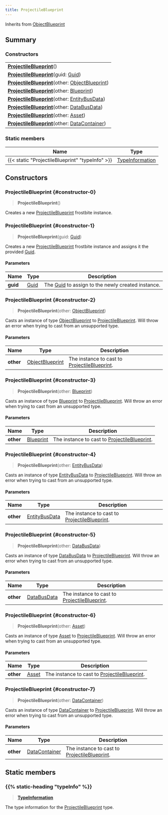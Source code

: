```yaml
---
title: ProjectileBlueprint
---
```


Inherits from [ObjectBlueprint](/vext/ref/fb/objectblueprint)

## Summary

### Constructors

|  |
| --- |
| **[ProjectileBlueprint](#constructor-0)**() |
| **[ProjectileBlueprint](#constructor-1)**(guid: [Guid](/vext/ref/shared/type/guid)) |
| **[ProjectileBlueprint](#constructor-2)**(other: [ObjectBlueprint](/vext/ref/fb/objectblueprint)) |
| **[ProjectileBlueprint](#constructor-3)**(other: [Blueprint](/vext/ref/fb/blueprint)) |
| **[ProjectileBlueprint](#constructor-4)**(other: [EntityBusData](/vext/ref/fb/entitybusdata)) |
| **[ProjectileBlueprint](#constructor-5)**(other: [DataBusData](/vext/ref/fb/databusdata)) |
| **[ProjectileBlueprint](#constructor-6)**(other: [Asset](/vext/ref/fb/asset)) |
| **[ProjectileBlueprint](#constructor-7)**(other: [DataContainer](/vext/ref/shared/type/datacontainer)) |

### Static members

| Name | Type |
| ---- | ---- |
| {{< static "ProjectileBlueprint" "typeInfo" >}} | [TypeInformation](/vext/ref/shared/type/typeinformation) |

## Constructors

### ProjectileBlueprint {#constructor-0}

> **ProjectileBlueprint**()

Creates a new [ProjectileBlueprint](/vext/ref/fb/projectileblueprint) frostbite instance.

### ProjectileBlueprint {#constructor-1}

> **ProjectileBlueprint**(guid: [Guid](/vext/ref/shared/type/guid))

Creates a new [ProjectileBlueprint](/vext/ref/fb/projectileblueprint) frostbite instance and assigns it the provided [Guid](/vext/ref/shared/type/guid).

#### Parameters

| Name | Type | Description |
| ---- | ---- | ----------- |
| **guid** | [Guid](/vext/ref/shared/type/guid) | The [Guid](/vext/ref/shared/type/guid) to assign to the newly created instance. |

### ProjectileBlueprint {#constructor-2}

> **ProjectileBlueprint**(other: [ObjectBlueprint](/vext/ref/fb/objectblueprint))

Casts an instance of type [ObjectBlueprint](/vext/ref/fb/objectblueprint) to [ProjectileBlueprint](/vext/ref/fb/projectileblueprint). Will throw an error when trying to cast from an unsupported type.

#### Parameters

| Name | Type | Description |
| ---- | ---- | ----------- |
| **other** | [ObjectBlueprint](/vext/ref/fb/objectblueprint) | The instance to cast to [ProjectileBlueprint](/vext/ref/fb/projectileblueprint). |

### ProjectileBlueprint {#constructor-3}

> **ProjectileBlueprint**(other: [Blueprint](/vext/ref/fb/blueprint))

Casts an instance of type [Blueprint](/vext/ref/fb/blueprint) to [ProjectileBlueprint](/vext/ref/fb/projectileblueprint). Will throw an error when trying to cast from an unsupported type.

#### Parameters

| Name | Type | Description |
| ---- | ---- | ----------- |
| **other** | [Blueprint](/vext/ref/fb/blueprint) | The instance to cast to [ProjectileBlueprint](/vext/ref/fb/projectileblueprint). |

### ProjectileBlueprint {#constructor-4}

> **ProjectileBlueprint**(other: [EntityBusData](/vext/ref/fb/entitybusdata))

Casts an instance of type [EntityBusData](/vext/ref/fb/entitybusdata) to [ProjectileBlueprint](/vext/ref/fb/projectileblueprint). Will throw an error when trying to cast from an unsupported type.

#### Parameters

| Name | Type | Description |
| ---- | ---- | ----------- |
| **other** | [EntityBusData](/vext/ref/fb/entitybusdata) | The instance to cast to [ProjectileBlueprint](/vext/ref/fb/projectileblueprint). |

### ProjectileBlueprint {#constructor-5}

> **ProjectileBlueprint**(other: [DataBusData](/vext/ref/fb/databusdata))

Casts an instance of type [DataBusData](/vext/ref/fb/databusdata) to [ProjectileBlueprint](/vext/ref/fb/projectileblueprint). Will throw an error when trying to cast from an unsupported type.

#### Parameters

| Name | Type | Description |
| ---- | ---- | ----------- |
| **other** | [DataBusData](/vext/ref/fb/databusdata) | The instance to cast to [ProjectileBlueprint](/vext/ref/fb/projectileblueprint). |

### ProjectileBlueprint {#constructor-6}

> **ProjectileBlueprint**(other: [Asset](/vext/ref/fb/asset))

Casts an instance of type [Asset](/vext/ref/fb/asset) to [ProjectileBlueprint](/vext/ref/fb/projectileblueprint). Will throw an error when trying to cast from an unsupported type.

#### Parameters

| Name | Type | Description |
| ---- | ---- | ----------- |
| **other** | [Asset](/vext/ref/fb/asset) | The instance to cast to [ProjectileBlueprint](/vext/ref/fb/projectileblueprint). |

### ProjectileBlueprint {#constructor-7}

> **ProjectileBlueprint**(other: [DataContainer](/vext/ref/shared/type/datacontainer))

Casts an instance of type [DataContainer](/vext/ref/shared/type/datacontainer) to [ProjectileBlueprint](/vext/ref/fb/projectileblueprint). Will throw an error when trying to cast from an unsupported type.

#### Parameters

| Name | Type | Description |
| ---- | ---- | ----------- |
| **other** | [DataContainer](/vext/ref/shared/type/datacontainer) | The instance to cast to [ProjectileBlueprint](/vext/ref/fb/projectileblueprint). |

## Static members

### {{% static-heading "typeInfo" %}}

> **[TypeInformation](/vext/ref/shared/type/typeinformation)**

The type information for the [ProjectileBlueprint](/vext/ref/fb/projectileblueprint) type.

